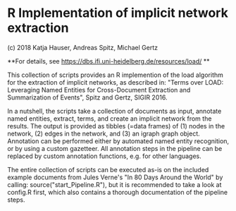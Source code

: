 # R Implementation of implicit network extraction

(c) 2018 Katja Hauser, Andreas Spitz, Michael Gertz

**For details, see https://dbs.ifi.uni-heidelberg.de/resources/load/ **

This collection of scripts provides an R implemention of the load
algorithm for the extraction of implicit networks, as described in:
"Terms over LOAD: Leveraging Named Entities for Cross-Document Extraction
and Summarization of Events", Spitz and Gertz, SIGIR 2016.

In a nutshell, the scripts take a collection of documents as input, annotate
named entities, extract, terms, and create an implicit network from the results.
The output is provided as tibbles (=data frames) of (1) nodes in the network,
(2) edges in the network, and (3) an igraph graph object. Annotation can be performed
either by automated named entity recognition, or by using a custom gazetteer. All
annotation steps in the pipeline can be replaced by custom annotation functions,
e.g. for other languages.

The entire collection of scripts can be executed as-is on the included example
documents from Jules Verne's "In 80 Days Around the World" by calling:
source("start_Pipeline.R"), but it is recommended to take a look at config.R
first, which also contains a thorough documentation of the pipeline steps.
